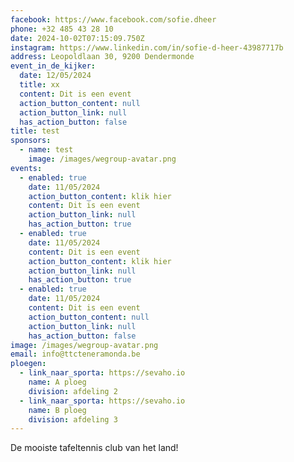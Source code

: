 ```yaml
---
facebook: https://www.facebook.com/sofie.dheer
phone: +32 485 43 28 10
date: 2024-10-02T07:15:09.750Z
instagram: https://www.linkedin.com/in/sofie-d-heer-43987717b
address: Leopoldlaan 30, 9200 Dendermonde
event_in_de_kijker:
  date: 12/05/2024
  title: xx
  content: Dit is een event
  action_button_content: null
  action_button_link: null
  has_action_button: false
title: test
sponsors:
  - name: test
    image: /images/wegroup-avatar.png
events:
  - enabled: true
    date: 11/05/2024
    action_button_content: klik hier
    content: Dit is een event
    action_button_link: null
    has_action_button: true
  - enabled: true
    date: 11/05/2024
    content: Dit is een event
    action_button_content: klik hier
    action_button_link: null
    has_action_button: true
  - enabled: true
    date: 11/05/2024
    content: Dit is een event
    action_button_content: null
    action_button_link: null
    has_action_button: false
image: /images/wegroup-avatar.png
email: info@ttcteneramonda.be
ploegen:
  - link_naar_sporta: https://sevaho.io
    name: A ploeg
    division: afdeling 2
  - link_naar_sporta: https://sevaho.io
    name: B ploeg
    division: afdeling 3
---
```


De mooiste tafeltennis club van het land!
